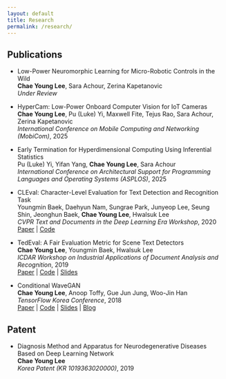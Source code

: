 ```yaml
---
layout: default
title: Research
permalink: /research/
---
```


## Publications

- Low-Power Neuromorphic Learning for Micro-Robotic Controls in the Wild  
  **Chae Young Lee**, Sara Achour, Zerina Kapetanovic  
  _Under Review_

- HyperCam: Low-Power Onboard Computer Vision for IoT Cameras  
  **Chae Young Lee**, Pu (Luke) Yi, Maxwell Fite, Tejus Rao, Sara Achour, Zerina Kapetanovic  
  *International Conference on Mobile Computing and Networking (MobiCom)*, 2025

- Early Termination for Hyperdimensional Computing Using Inferential Statistics  
  Pu (Luke) Yi, Yifan Yang, **Chae Young Lee**, Sara Achour  
  *International Conference on Architectural Support for Programming Languages and Operating Systems (ASPLOS)*, 2025

- CLEval: Character-Level Evaluation for Text Detection and Recognition Task  
  Youngmin Baek, Daehyun Nam, Sungrae Park, Junyeop Lee, Seung Shin, Jeonghun Baek, **Chae Young Lee**, Hwalsuk Lee  
  *CVPR Text and Documents in the Deep Learning Era Workshop*, 2020  
  [Paper](https://openaccess.thecvf.com/content_CVPRW_2020/html/w34/Baek_CLEval_Character-Level_Evaluation_for_Text_Detection_and_Recognition_Tasks_CVPRW_2020_paper.html) | [Code](https://github.com/clovaai/CLEval)

- TedEval: A Fair Evaluation Metric for Scene Text Detectors  
  **Chae Young Lee**, Youngmin Baek, Hwalsuk Lee  
  *ICDAR Workshop on Industrial Applications of Document Analysis and Recognition*, 2019  
  [Paper](https://arxiv.org/abs/1907.01227) | [Code](https://github.com/clovaai/TedEval) | [Slides](https://docs.google.com/presentation/d/1EFK_WjpdLExZVDPt4C7yCcxjpXNvIyAOL9zUnKx1VoY/edit#slide=id.p1)

- Conditional WaveGAN  
  **Chae Young Lee**, Anoop Toffy, Gue Jun Jung, Woo-Jin Han  
  *TensorFlow Korea Conference*, 2018  
  [Paper](https://arxiv.org/abs/1809.10636) | [Code](https://github.com/chaeyoung-lee/cwavegan) | [Slides](https://github.com/chaeyoung-lee/cwavegan/blob/master/final_presentation/CWaveGAN_DLJeju18ppt_Anoop_CY.pdf) | [Blog](https://medium.com/@chaeyoung.lee/conditional-wavegan-explained-1c2a87e8d84d)

## Patent

- Diagnosis Method and Apparatus for Neurodegenerative Diseases Based on Deep Learning Network  
  **Chae Young Lee**  
  *Korea Patent (KR 1019363020000)*, 2019
